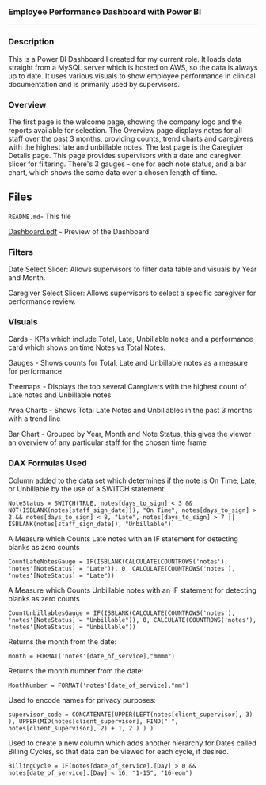 ### Employee Performance Dashboard with Power BI

---

### Description

This is a Power BI Dashboard I created for my current role. It loads data straight from a MySQL server which is hosted on AWS, so the data is always up to date. It uses various visuals to show employee performance in clinical documentation and is primarily used by supervisors.

### Overview

The first page is the welcome page, showing the company logo and the reports available for selection. The Overview page displays notes for all staff over the past 3 months, providing counts, trend charts and caregivers with the highest late and unbillable notes. The last page is the Caregiver Details page. This page provides supervisors with a date and caregiver slicer for filtering. There's 3 gauges - one for each note status, and a bar chart, which shows the same data over a chosen length of time.

## Files

`README.md`- This file

[Dashboard.pdf](Dashboard.pdf) - Preview of the Dashboard

### Filters

Date Select Slicer: Allows supervisors to filter data table and visuals by Year and Month. 

Caregiver Select Slicer: Allows supervisors to select a specific caregiver for performance review.

### Visuals

Cards - KPIs which include Total, Late, Unbillable notes and a performance card which shows on time Notes vs Total Notes.

Gauges - Shows counts for Total, Late and Unbillable notes as a measure for performance

Treemaps - Displays the top several Caregivers with the highest count of Late notes and Unbillable notes

Area Charts - Shows Total Late Notes and Unbillables in the past 3 months with a trend line 

Bar Chart - Grouped by Year, Month and Note Status, this gives the viewer an overview of any particular staff for the chosen time frame

### DAX Formulas Used

Column added to the data set which determines if the note is On Time, Late, or Unbillable by the use of a SWITCH statement:

`NoteStatus = SWITCH(TRUE, notes[days_to_sign] < 3 && NOT(ISBLANK(notes[staff_sign_date])), "On Time", notes[days_to_sign] > 2 && notes[days_to_sign] < 8, "Late", notes[days_to_sign] > 7 || ISBLANK(notes[staff_sign_date]), "Unbillable")`

 A Measure which Counts Late notes with an IF statement for detecting blanks as zero counts

`CountLateNotesGauge = IF(ISBLANK(CALCULATE(COUNTROWS('notes'), 'notes'[NoteStatus] = "Late")), 0, CALCULATE(COUNTROWS('notes'), 'notes'[NoteStatus] = "Late"))`

 A Measure which Counts Unbillable notes with an IF statement for detecting blanks as zero counts

`CountUnbillablesGauge = IF(ISBLANK(CALCULATE(COUNTROWS('notes'), 'notes'[NoteStatus] = "Unbillable")), 0, CALCULATE(COUNTROWS('notes'), 'notes'[NoteStatus] = "Unbillable"))`

Returns the month from the date:

`month = FORMAT('notes'[date_of_service],"mmmm")`

Returns the month number from the date:

`MonthNumber = FORMAT('notes'[date_of_service],"mm")`

Used to encode names for privacy purposes:

`supervisor_code = CONCATENATE(UPPER(LEFT(notes[client_supervisor], 3) ), UPPER(MID(notes[client_supervisor], FIND(" ", notes[client_supervisor], 2) + 1, 2 ) ) )`

Used to create a new column which adds another hierarchy for Dates called Billing Cycles, so that data can be viewed for each cycle, if desired.

`BillingCycle = IF(notes[date_of_service].[Day] > 0 && notes[date_of_service].[Day] < 16, "1-15", "16-eom")`
